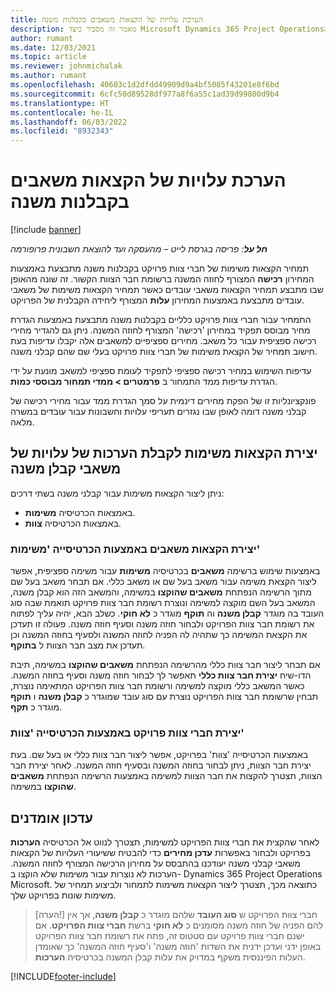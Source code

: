 ```yaml
---
title: הערכת עלויות של הקצאות משאבים בקבלנות משנה
description: מאמר זה מסביר כיצד Microsoft Dynamics 365 Project Operations‏ מחשבת הערכת עלות של הקצאות משאבים בקבלנות משנה.
author: rumant
ms.date: 12/03/2021
ms.topic: article
ms.reviewer: johnmichalak
ms.author: rumant
ms.openlocfilehash: 40603c1d2dfdd49909d9a4bf5085f43201e8f6bd
ms.sourcegitcommit: 6cfc50d89528df977a8f6a55c1ad39d99800d9b4
ms.translationtype: HT
ms.contentlocale: he-IL
ms.lasthandoff: 06/03/2022
ms.locfileid: "8932343"
---
```

# <a name="cost-estimation-of-subcontracted-resource-assignments"></a>הערכת עלויות של הקצאות משאבים בקבלנות משנה

[!include [banner](../../includes/dataverse-preview.md)]

_**חל על**: פריסה בגרסת לייט – מהעסקה ועד להוצאת חשבונית פרופורמה_

תמחיר הקצאות משימות של חברי צוות פרויקט בקבלנות משנה מתבצעת באמצעות המחירון **רכישה** המצורף לחוזה המשנה ברשומת חבר הצוות הקשור. זה שונה מהאופן שבו מתבצע תמחיר הקצאות משאבי עובדים כאשר תמחיר הקצאות משימות של משאבי עובדים מתבצעת באמצעות המחירון **עלות** המצורף ליחידה הקבלנית של הפרויקט. 

התמחיר עבור חברי צוות פרויקט כלליים בקבלנות משנה מתבצעת באמצעות הגדרת מחיר מבוסס תפקיד במחירון 'רכישה' המצורף לחוזה המשנה. ניתן גם להגדיר מחירי רכישה ספציפית עבור כל משאב. מחירים ספציפיים למשאבים אלה יקבלו עדיפות בעת חישוב תמחיר של הקצאת משימות של חברי צוות פרויקט בעלי שם שהם קבלני משנה. 

עדיפות השימוש במחיר רכישה ספציפי לתפקיד לעומת ספציפי למשאב מונעת על ידי הגדרת עדיפות ממד התמחור ב **פרמטרים > ממדי תמחור מבוססי כמות**.

פונקציונליות זו של הפקת מחירים דינמית על סמך הגדרת ממד עבור מחירי רכישה של קבלני משנה דומה לאופן שבו נגזרים תעריפי עלויות וחשבונות עבור עובדים במשרה מלאה. 

## <a name="creating-task-assignments-for-getting-cost-estimates-of-subcontractor-resources"></a>יצירת הקצאות משימות לקבלת הערכות של עלויות של משאבי קבלן משנה

ניתן ליצור הקצאות משימות עבור קבלני משנה בשתי דרכים: 
- באמצאות הכרטיסיה **משימות**.
- באמצאות הכרטיסיה **צוות**.

### <a name="creating-resources-assignments-using-the-tasks-tab"></a>יצירת הקצאות משאבים באמצעות הכרטיסייה 'משימות'
באמצעות שימוש ברשימה **משאבים** בכרטיסיה **משימות** עבור משימה ספציפית, אפשר ליצור הקצאת משימה עבור משאב בעל שם או משאב כללי. אם תבחר משאב בעל שם מתוך הרשימה הנפתחת **משאבים שהוקצו** במשימה, והמשאב הזה הוא קבלן משנה, המשאב בעל השם מוקצה למשימה ונוצרת רשומת חבר צוות פרויקט תואמת שבה סוג העובד בה מוגדר **קבלן משנה** וה **תוקף** מוגדר כ **לא חוקי**. כשלב הבא, יהיה עליך לפתוח את רשומת חבר צוות הפרויקט ולבחור חוזה משנה וסעיף חוזה משנה. פעולה זו תעדכן את הקצאת המשימה כך שתהיה לה הפניה לחוזה המשנה ולסעיף בחוזה המשנה וכן תעדכן את מצב חבר הצוות ל **בתוקף**.

אם תבחר ליצור חבר צוות כללי מהרשימה הנפתחת **משאבים שהוקצו** במשימה, תיבת הדו-שיח **יצירת חבר צוות כללי** תאפשר לך לבחור חוזה משנה וסעיף בחוזה המשנה. כאשר המשאב כללי מוקצה למשימה ורשומת חבר צוות הפרויקט המתאימה נוצרת, תבחין שרשומת חבר צוות הפרויקט נוצרת עם סוג עובד שמוגדר כ **קבלן משנה** ו **תוקף** מוגדר כ **תקף**.

### <a name="creating-project-team-members-using-the-team-tab"></a>יצירת חברי צוות פרויקט באמצעות הכרטיסייה 'צוות'
באמצעות הכרטיסייה 'צוות' בפרויקט, אפשר ליצור חבר צוות כללי או בעל שם. בעת יצירת חבר הצוות, ניתן לבחור בחוזה המשנה ובסעיף חוזה המשנה. לאחר יצירת חבר הצוות, תצטרך להקצות את חבר הצוות למשימה באמצעות הרשימה הנפתחת **משאבים שהוקצו** במשימה. 

## <a name="updating-estimates"></a>עדכון אומדנים
לאחר שהקצית את חברי צוות הפרויקט למשימות, תצטרך לנווט אל הכרטיסיה **הערכות** בפרויקט ולבחור באפשרות **עדכן מחירים** כדי להבטיח ששיעורי העלויות של הקצאות משאבי קבלני משנה יעודכנו בהתבסס על מחירון הרכישה המצורף לחוזה המשנה. הערכות לא נוצרות עבור משימות שלא הוקצו ב- Dynamics 365 Project Operations Microsoft. כתוצאה מכך, תצטרך ליצור הקצאות משימות לתמחור ולביצוע תמחיר של משימות שונות בפרויקט שלך. 

> [הערה!] חברי צוות הפרויקט ש **סוג העובד** שלהם מוגדר כ **קבלן משנה**, אך אין להם הפניה של חוזה משנה מסומנים כ **לא חוקי** ברשת **חברי צוות הפרויקט**. אם ישנם חברי צוות פרויקט עם סטטוס זה, פתח את רשומת חבר צוות הפרויקט באופן ידני ועדכן ידנית את השדות 'חוזה משנה' ו'סעיף חוזה המשנה' כך שאומדן העלות הפיננסית משקף במדויק את עלות קבלן המשנה בכרטיסיה **הערכות**. 


[!INCLUDE[footer-include](../../includes/footer-banner.md)]
